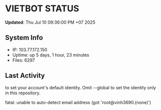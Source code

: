 # VIETBOT STATUS
**Updated**: Thu Jul 10 09:36:00 PM +07 2025

## System Info
- IP: 103.77.172.150
- Uptime: up 5 days, 1 hour, 23 minutes
- Files: 6297

## Last Activity

to set your account's default identity.
Omit --global to set the identity only in this repository.

fatal: unable to auto-detect email address (got 'root@vinh3690.(none)')
